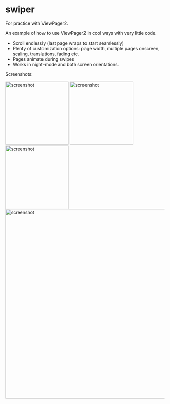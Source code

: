 # swiper
For practice with ViewPager2.

An example of how to use ViewPager2 in cool ways with very little code.
- Scroll endlessly (last page wraps to start seamlessly)
- Plenty of customization options: page width, multiple pages onscreen, scaling, translations, fading etc.
- Pages animate during swipes
- Works in night-mode and both screen orientations.

Screenshots:
<p float="left">
  <img src="https://user-images.githubusercontent.com/80517108/138108670-a5aa363e-bb9c-4202-81e8-0775fc21be51.JPG" alt="screenshot" width="200"/>
  <img src="https://user-images.githubusercontent.com/80517108/138108687-101a93b2-9ac1-42ef-b587-6ff0c1d1d074.JPG" alt="screenshot" width="200"/>
  <img src="https://user-images.githubusercontent.com/80517108/138108704-c29963b7-3846-45fb-b86a-7ddcab09b1ba.JPG" alt="screenshot" width="200"/>
  <br>
  <img src="https://user-images.githubusercontent.com/80517108/138108718-deb2a5b5-f0e1-46e2-9aea-6e75ac6c566e.JPG" alt="screenshot" width="600"/>
</p>
